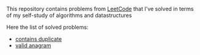 This repository contains problems from [LeetCode](https://leetcode.com) that I've solved in terms of my self-study of algorithms and datastructures

Here the list of solved problems:
* [contains duplicate](https://leetcode.com/problems/contains-duplicate)
* [valid anagram](https://leetcode.com/problems/valid-anagram)
